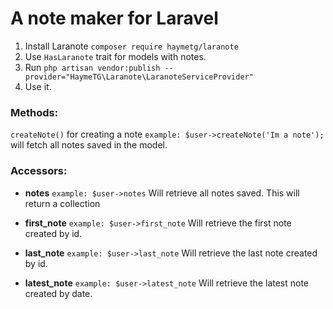# A note maker for Laravel

1) Install Laranote `composer require haymetg/laranote`
2) Use `HasLaranote` trait for models with notes.
3) Run `php artisan vendor:publish --provider="HaymeTG\Laranote\LaranoteServiceProvider"`
4) Use it.

### Methods:
`createNote()`
for creating a note
`example: $user->createNote('Im a note');`
will fetch all notes saved in the model.

### Accessors:
* **notes**
`example: $user->notes`
Will retrieve all notes saved. This will return a collection

* **first_note**
`example: $user->first_note`
Will retrieve the first note created by id.

* **last_note**
`example: $user->last_note`
Will retrieve the last note created by id.

* **latest_note**
`example: $user->latest_note`
Will retrieve the latest note created by date.
